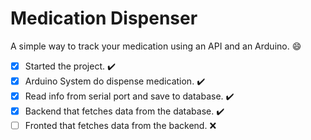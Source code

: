 # Medication Dispenser

A simple way to track your medication using an API and an Arduino. :smile:

- [x] Started the project. :heavy_check_mark:
- [x] Arduino System do dispense medication. :heavy_check_mark:
- [x] Read info from serial port and save to database. :heavy_check_mark:
- [x] Backend that fetches data from the database. :heavy_check_mark:
- [ ] Fronted that fetches data from the backend. :x:
